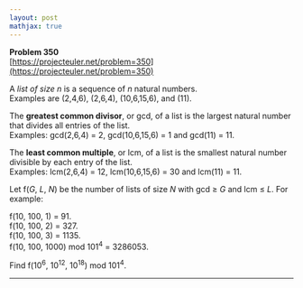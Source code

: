 ```yaml
---
layout: post
mathjax: true
---
```

**Problem 350**  
[https://projecteuler.net/problem=350](https://projecteuler.net/problem=350)

<p>A <i>list of size n</i> is a sequence of <var>n</var> natural numbers.<br /> Examples are (2,4,6), (2,6,4), (10,6,15,6), and (11).
</p><p>
The <b>greatest common divisor</b>, or gcd, of a list is the largest natural number that divides all entries of the list. <br />Examples: gcd(2,6,4) = 2, gcd(10,6,15,6) = 1 and gcd(11) = 11.
</p><p>
The <b>least common multiple</b>, or lcm, of a list is the smallest natural number divisible by each entry of the list. <br />Examples: lcm(2,6,4) = 12, lcm(10,6,15,6) = 30 and lcm(11) = 11.
</p><p>
Let f(<var>G</var>, <var>L</var>, <var>N</var>) be the number of lists of size <var>N</var> with gcd ≥ <var>G</var> and lcm ≤ <var>L</var>. For example:
</p><p>
f(10, 100, 1) = 91.<br />
f(10, 100, 2) = 327.<br />
f(10, 100, 3) = 1135.<br />
f(10, 100, 1000) mod 101<sup>4</sup> = 3286053.
</p><p>
Find f(10<sup>6</sup>, 10<sup>12</sup>, 10<sup>18</sup>) mod 101<sup>4</sup>.
</p>

---
